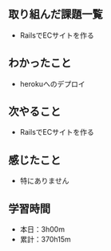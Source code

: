 ## 取り組んだ課題一覧
- RailsでECサイトを作る
## わかったこと
- herokuへのデプロイ
## 次やること
- RailsでECサイトを作る
## 感じたこと
- 特にありません
## 学習時間
- 本日：3h00m
- 累計：370h15m
